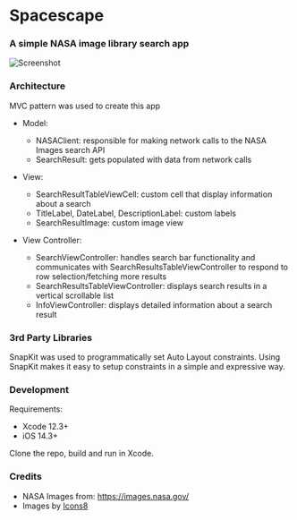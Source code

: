 # Spacescape

<h3> A simple NASA image library search app </h3>

![Screenshot](Screenshots/Spacescape.png)

<h3> Architecture </h3>
MVC pattern was used to create this app

- Model:
  - NASAClient: responsible for making network calls to the NASA Images search API
  - SearchResult: gets populated with data from network calls
  
- View:
  - SearchResultTableViewCell: custom cell that display information about a search 
  - TitleLabel, DateLabel, DescriptionLabel: custom labels
  - SearchResultImage: custom image view
  
- View Controller:
  - SearchViewController: handles search bar functionality and communicates with SearchResultsTableViewController to respond to row selection/fetching more results
  - SearchResultsTableViewController: displays search results in a vertical scrollable list
  - InfoViewController: displays detailed information about a search result

<h3> 3rd Party Libraries </h3>
SnapKit was used to programmatically set Auto Layout constraints. Using SnapKit makes it easy to setup constraints in a simple and expressive way. 

<h3> Development </h3>

Requirements: 
- Xcode 12.3+
- iOS 14.3+

Clone the repo, build and run in Xcode. 

<h3> Credits </h3>

- NASA Images from: https://images.nasa.gov/
- Images by <a href="https://icons8.com/">Icons8</a> 
